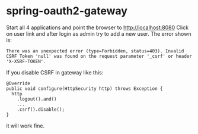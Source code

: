 # spring-oauth2-gateway

Start all 4 applications and point the browser to [http://localhost:8080](http://localhost:8080) Click on user link and after login as admin try to add a new user. The error shown is:

`There was an unexpected error (type=Forbidden, status=403).
 Invalid CSRF Token 'null' was found on the request parameter '_csrf' or header 'X-XSRF-TOKEN'.`
 
 If you disable CSRF in gateway like this:
 
 ```
 @Override
 public void configure(HttpSecurity http) throws Exception {
   http
     .logout().and()
     ...
     .csrf().disable();
 }
 ```
 it will work fine.
 
 